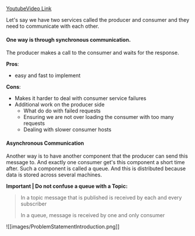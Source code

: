 [YoutubeVideo Link](https://youtu.be/iJLL-KPqBpM)

Let's say we have two services called the producer and consumer and they need to communicate with each other. 

#### One way is through synchronous communication. 

The producer makes a call to the consumer and waits for the response. 

**Pros**:
- easy and fast to implement

**Cons**:
- Makes it harder to deal with consumer service failures
- Additional work on the producer side 
	- What do do with failed requests
	- Ensuring we are not over loading the consumer with too many requests
	- Dealing with slower consumer hosts


#### Asynchronous Communication

Another way is to have another component that the producer can send this message to. And exactly one consumer get's this component a short time after. Such a component is called a queue. And this is distributed because data is stored across several machines.

**Important | Do not confuse a queue with a Topic:**

> In a topic message that is published is received by each and every subscriber
> 
> In a queue, message is received by one and only consumer

![[images/ProblemStatementIntroduction.png]]


